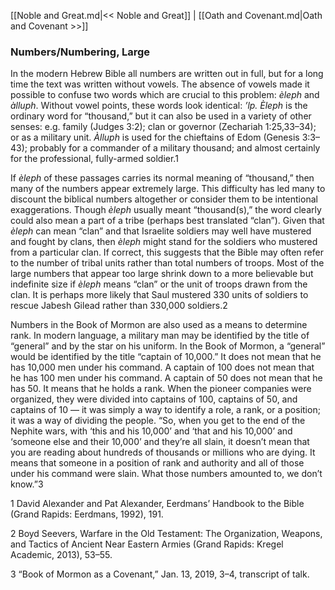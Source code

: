 [[Noble and Great.md|<< Noble and Great]]  |  [[Oath and Covenant.md|Oath and Covenant >>]]

### Numbers/Numbering, Large
In the modern Hebrew Bible all numbers are written out in full, but for a long time the text was written without vowels. The absence of vowels made it possible to confuse two words which are crucial to this problem: *èleph* and *àlluph*. Without vowel points, these words look identical: *’lp. Èleph* is the ordinary word for “thousand,” but it can also be used in a variety of other senses: e.g. family (Judges 3:2); clan or governor (Zechariah 1:25,33–34); or as a military unit. *Àlluph* is used for the chieftains of Edom (Genesis 3:3–43); probably for a commander of a military thousand; and almost certainly for the professional, fully-armed soldier.1

If *èleph* of these passages carries its normal meaning of “thousand,” then many of the numbers appear extremely large. This difficulty has led many to discount the biblical numbers altogether or consider them to be intentional exaggerations. Though *èleph* usually meant “thousand(s),” the word clearly could also mean a part of a tribe (perhaps best translated “clan”). Given that *èleph* can mean “clan” and that Israelite soldiers may well have mustered and fought by clans, then *èleph* might stand for the soldiers who mustered from a particular clan. If correct, this suggests that the Bible may often refer to the number of tribal units rather than total numbers of troops. Most of the large numbers that appear too large shrink down to a more believable but indefinite size if *èleph* means “clan” or the unit of troops drawn from the clan. It is perhaps more likely that Saul mustered 330 units of soldiers to rescue Jabesh Gilead rather than 330,000 soldiers.2

Numbers in the Book of Mormon are also used as a means to determine rank. In modern language, a military man may be identified by the title of “general” and by the star on his uniform. In the Book of Mormon, a “general” would be identified by the title “captain of 10,000.” It does not mean that he has 10,000 men under his command. A captain of 100 does not mean that he has 100 men under his command. A captain of 50 does not mean that he has 50. It means that he holds a rank. When the pioneer companies were organized, they were divided into captains of 100, captains of 50, and captains of 10 — it was simply a way to identify a role, a rank, or a position; it was a way of dividing the people. “So, when you get to the end of the Nephite wars, with ‘this and his 10,000’ and ‘that and his 10,000’ and ‘someone else and their 10,000’ and they’re all slain, it doesn’t mean that you are reading about hundreds of thousands or millions who are dying. It means that someone in a position of rank and authority and all of those under his command were slain. What those numbers amounted to, we don’t know.”3



1 David Alexander and Pat Alexander, Eerdmans’ Handbook to the Bible (Grand Rapids: Eerdmans, 1992), 191.


2 Boyd Seevers, Warfare in the Old Testament: The Organization, Weapons, and Tactics of Ancient Near Eastern Armies (Grand Rapids: Kregel Academic, 2013), 53–55.


3  “Book of Mormon as a Covenant,” Jan. 13, 2019, 3–4, transcript of talk.
